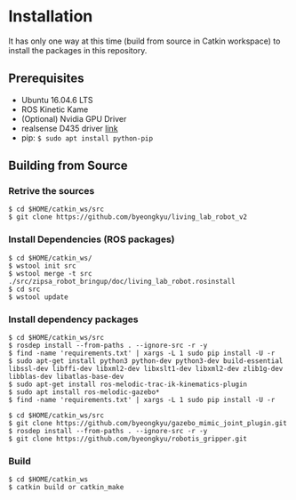 # Installation

It has only one way at this time (build from source in Catkin workspace) to install the packages in this repository.

## Prerequisites

* Ubuntu 16.04.6 LTS
* ROS Kinetic Kame
* (Optional) Nvidia GPU Driver
* realsense D435 driver [link](https://github.com/IntelRealSense/librealsense/blob/master/doc/distribution_linux.md#installing-the-packages)
* pip: `$ sudo apt install python-pip`


## Building from Source

### Retrive the sources

    $ cd $HOME/catkin_ws/src
    $ git clone https://github.com/byeongkyu/living_lab_robot_v2


### Install Dependencies (ROS packages)

    $ cd $HOME/catkin_ws/
    $ wstool init src
    $ wstool merge -t src ./src/zipsa_robot_bringup/doc/living_lab_robot.rosinstall
    $ cd src
    $ wstool update


### Install dependency packages

    $ cd $HOME/catkin_ws/src
    $ rosdep install --from-paths . --ignore-src -r -y
    $ find -name 'requirements.txt' | xargs -L 1 sudo pip install -U -r
    $ sudo apt-get install python3 python-dev python3-dev build-essential libssl-dev libffi-dev libxml2-dev libxslt1-dev libxml2-dev zlib1g-dev libblas-dev libatlas-base-dev
    $ sudo apt-get install ros-melodic-trac-ik-kinematics-plugin
    $ sudo apt install ros-melodic-gazebo*
    $ find -name 'requirements.txt' | xargs -L 1 sudo pip install -U -r
    
    $ cd $HOME/catkin_ws/src
    $ git clone https://github.com/byeongkyu/gazebo_mimic_joint_plugin.git
    $ rosdep install --from-paths . --ignore-src -r -y
    $ git clone https://github.com/byeongkyu/robotis_gripper.git



### Build

    $ cd $HOME/catkin_ws
    $ catkin build or catkin_make

